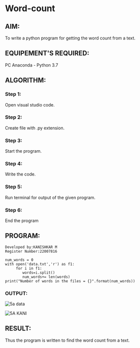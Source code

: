 # Word-count
## AIM:
To write a python program for getting the word count from a text.
## EQUIPEMENT'S REQUIRED: 
PC
Anaconda - Python 3.7
## ALGORITHM: 
### Step 1:
Open visual studio code.

### Step 2:
Create file with .py extension.

### Step 3:
Start the program.

### Step 4:
Write the code.

### Step 5:
Run terminal for output of the given program.

### Step 6:
End the program

## PROGRAM:

```
Developed by:KANISHKAR M
Register Number:22007816

num_words = 0
with open('data.txt','r') as f1:
     for i in f1:
        words=i.split()
        num_words+= len(words)
print("Number of words in the files = {}".format(num_words))

```

### OUTPUT:

![5a data](https://user-images.githubusercontent.com/118886772/214642975-c911c416-bf2a-43ac-ba2e-f60978eb4043.png)

![5A KANI](https://user-images.githubusercontent.com/118886772/214642945-2cd2eb56-48ce-49f2-b6a3-31667e8c0235.png)

## RESULT:

Thus the program is written to find the word count from a text.
